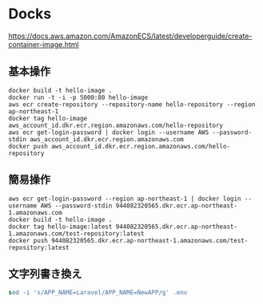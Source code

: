 # Docks
https://docs.aws.amazon.com/AmazonECS/latest/developerguide/create-container-image.html

## 基本操作
```shell
docker build -t hello-image .
docker run -t -i -p 5000:80 hello-image
aws ecr create-repository --repository-name hello-repository --region ap-northeast-1
docker tag hello-image aws_account_id.dkr.ecr.region.amazonaws.com/hello-repository
aws ecr get-login-password | docker login --username AWS --password-stdin aws_account_id.dkr.ecr.region.amazonaws.com
docker push aws_account_id.dkr.ecr.region.amazonaws.com/hello-repository
```

## 簡易操作
```shell
aws ecr get-login-password --region ap-northeast-1 | docker login --username AWS --password-stdin 944082320565.dkr.ecr.ap-northeast-1.amazonaws.com
docker build -t hello-image .
docker tag hello-image:latest 944082320565.dkr.ecr.ap-northeast-1.amazonaws.com/test-repository:latest
docker push 944082320565.dkr.ecr.ap-northeast-1.amazonaws.com/test-repository:latest
```

## 文字列書き換え
```sed
sed -i 's/APP_NAME=Laravel/APP_NAME=NewAPP/g' .env
```